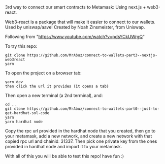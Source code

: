 3rd way to connect our smart contracts to Metamask: Using next.js + web3-react.

Web3-react is a package that will make it easier to connect to our wallets. Used by uniswap/aave!
Created by Noah Zinsmeister, from Uniswap.

Following from "https://www.youtube.com/watch?v=pdsYCkUWrgQ"

To try this repo:

```
git clone https://github.com/MrAbuz/connect-to-wallets-part3--nextjs-web3react
yarn
```

To open the project on a browser tab:

```
yarn dev
then click the url it provides (it opens a tab)
```

Then open a new terminal (a 2nd terminal), and:

```
cd ..
git clone https://github.com/MrAbuz/connect-to-wallets-part0--just-to-get-hardhat-sol-code
yarn
yarn hardhat node
```

Copy the rpc url provided in the hardhat node that you created, then go to your metamask, add a new network, and create a new network with that copied rpc url and chainid: 31337.
Then pick one private key from the ones provided in hardhat node and import it to your metamask.

With all of this you will be able to test this repo! have fun :)
